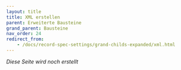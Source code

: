 ```yaml
---
layout: title
title: XML erstellen
parent: Erweiterte Bausteine
grand_parent: Bausteine
nav_order: 24
redirect_from:
    - /docs/record-spec-settings/grand-childs-expanded/xml.html
---
```


<!-- // TODO: In Docs, explain why hideIf is not needed
// TODO: Special characters in params will be escaped -->

_Diese Seite wird noch erstellt_

<!-- # <span style="color:#0b5394"><span class="material-icons">print</span> **Baustein _PDF erstellen_**</span>

Mit dem Baustein _PDF erstellen_ kann, ausgehend von einer Word Vorlage, eine PDF Datei erstellt
und, wenn gewünscht, per E-Mail versendet. Die Word-Datei kann individuell gestaltet werden und sich
auf die Liste beziehen in welcher die PDF-Datei erstellt wird. Alle darstellbaren Inhalte sind andruckbar,
neben Buchstaben und Zahlen auch Bilddateien und die Unterschrift. Zusätzlich können verknüpfte Datensatz-Listen
ausgegeben werden.
Als zusätzliches Feature lassen sich generierte PDFs über ein selbsterstelltes Skript in einem bestimmten Zielordner automatisch ablegen. (s. [Import und Export / Dateiimport / -export via PowerShell](/docs/import-export.html#dateiimport---export-via-powershell))

## <span style="color:#0b5394">Vorbereitung der Word-Vorlage</span>

![create pdf](\assets\record-spec-settings\1create pdf.png "create pdf")

1. <span style="color:#0b5394">**Ausgabe von Einzelwerten**</span>
   Die Ausgabe von Einzelwerten erfolgt indem in der Word-Vorlage der technische Name eines Bausteins innerhalb der
   zwei geschwungenen Klammern gesetzt wird. Beispiel: Rechnungsnummer ${belegnummer}.

2. <span style="color:#0b5394">**Ausgabe von Schaltern**</span>
   Die Ausgabe des
   [Bausteins _Schalter_](/docs/record-spec-settings/grand-childs-form/switch.html)
   kann im Designmodus in den Einstellungen des Bausteins unter "Darstellung als Ausdruck" als "Checkbox",
   "Ja / Nein" oder "Nennen des Inhalts" festgelegt werden.

3. <span style="color:#0b5394">**Ausgabe von Datensatz-Liste**</span>
   Um die Daten eines [Baustein _Datensatz Liste_](/docs/record-spec-settings/grand-child-expanded/record-list.html) auszugeben, muss in der Word-Vorlage eine entsprechende Tabelle gezeichnet werden.

    So könnte die Tabelle zur Ausgabe einer ganzen Liste, mittels Serienbrieffunktionalität aussehen:

    |**Arbeitszeit** |**Mitarbeiter**|
    |${repeat(mitarbeiterZeiten)}            |           |
    |${mitarbeiterZeiten.Arbeitszeit} |${mitarbeiterZeiten.name}|
    |${endrepeat} | |

    Die gezeichnete Tabelle in der Word-Vorlage kann um beliebig viele Spalten erweitert werden, solange
    diese in der Datensatz-Liste vorkommen.

    Verschachtelte Aufrufe des `repeat(...)` ineinander sind auch möglich. Es muss jedoch eine Liste referenziert werden, welche von der umschließenden Liste erreichbar ist (z. B. durch einen Baustein Datensatz-Liste). Auch wichtig ist, dass bei dem `endrepeat` der Name der Liste angegeben wird, über die iteriert wird. Dadurch kann z. B. die tägliche Nutzungszeit einer Baumaschine, welche aus Einsätzen bei mehreren Kunden besteht, geordnet und mit einer Vorlage zu einem PDF-Dokument erzeugt werden.
    Eine solche Tabelle könnte wie folgt aussehen:

    |**Maschine** |**Nutzzeit** |**Auftrag**|
    |${repeat(maschZeiten)}             |                           |           |
    |${maschZeiten.maschine} |${maschZeiten.gesDauer}    |           |
    |${repeat(maschZeiten.einsaetze)} | | |
    | |${maschZeiten.einsaetze.dauer}|${maschZeiten.einsaetze.auftrNr}|
    |${endrepeat(maschZeiten.einsaetze)}|                           |           |
    |${endrepeat} | | |

4. <span style="color:#0b5394">**Ein/-Ausblenden von Inhalten**</span>
   Sollten gewisse Inhalte zB abhängig von einem Schalter ausgeblendet werden, kann dies über die `showIf` bzw. `hideIf` Funktion realisiert werden.

    Wenn wir das obige Beispiel (Zeiterfassung) erweitern möchten, und zB anzeigen möchten, dass es sich bei der aufgeführten Zeit um Reisezeit handelte kann man zB so etwas machen:

    |**Arbeitszeit** |**Mitarbeiter**| |
    |${repeat(mitarbeiterZeiten)}            |           | |
    |${mitarbeiterZeiten.Arbeitszeit} |${mitarbeiterZeiten.name}| ${showIf(mitarbeiterZeit.istReisezeit)}Reisezeit${endShowIf(mitarbeiterZeit.istReisezeit)} |
    |${endrepeat} | |

    In diesem Beispiel wird der Text "Reisezeit" nur angezeigt, wenn der Schalter `istReisezeit` gesetzt ist. `showIf` und `hideIf` können auch auch außerhalb von `repeat`-Blöcken verwendet werden, wichtig ist nur, das ein `endShowIf` bzw. `endHideIf` folgt.

    _Hinweis:_ `showIf` und `hideIf` können nur auf Schalter / Ja-/Nein-Formel-Bausteine angewendet werden. Die direkte Eingabe von Formeln ist nicht möglich.

## <span style="color:#0b5394">Einstellungen des Bausteins _PDF erstellen_</span>

![create pdf settings](\assets\record-spec-settings\2create pdf settings.png "create pdf settings")

1. <span style="color:#0b5394">**Dateivorlage hinzufügen**</span>
   Über den Plus-Button öffnet sich ein Auswahl-Dialog, worüber die Word-Vorlage ausgewählt wird. Anschließend wird
   sie in den Baustein hochgeladen.

2. <span style="color:#0b5394">**abweichender bzw. dynamischer Dateiname**</span>
   Der Dateiname kann ebenfalls abweichend und dynamisch gewählt werden. Soll der Dateiname zum Teil dynamisch sein
   kann ebenfalls ein Platzhalter mit Bezug zu einem Baustein eingesetzt werden. Soll die PDF-Datei zum Beispiel so
   heißen wie die Belegnummer, können Sie hier ${belegnummer} eingeben.

3. <span style="color:#0b5394">**automatische Dateiübertragung per PowerShell**</span>
   Zur automatischen Dateiübertragung können Sie auch Dateien Per Powershell mit dem Dateisystem
   synchronisieren.

4. <span style="color:#0b5394">**Direkter Mailversand**</span>
   Die erstellte PDF kann über diese Funktion direkt per E-Mail versendet werden.

## <span style="color:#0b5394">Einstellungen des direkten Mail-Versands</span>

Um eine E-Mail Adresse für den direkten Mailversand zu verwenden, benötigt der Baustein _PDF erstellen_ einen Empfänger über einen [Baustein _Textfeld_](/docs/record-spec-settings/grand-childs-form/text.html), wo die entsprechende E-Mail Adresse eingetragen wird.
Bleibt die E-Mail Adresse für den direkten Mailversand immer gleich, kann der [Baustein _Textfeld_](/docs/record-spec-settings/grand-childs-form/text.html) versteckt und als Standard-Text wird die E-Mail Adresse hinterlegt.
Wechselt die E-Mail Adresse je nach Anforderung (z. B. unterschiedliche Vorgesetzte, unterschiedliche Lieferanten pro Artikel, etc.) kann der benötigte [Baustein _Textfeld_](/docs/record-spec-settings/grand-childs-form/text.html), bezogen auf die genannten Beispiele, in den Stammdaten des Mitarbeiters oder des Artikels aufgeführt werden und bei der Auswahl als Wert übernommen werden (s. [Verknüpfung über den Baustein _Datensatz_](/docs/link-lists.html)).

Bei der Auswahl der Option "direkter Mailversand" können weitere Einstellungen vorgenommen werden.

![create pdf settings](\assets\record-spec-settings\1create pdf settings.png "create pdf settings")

1. <span style="color:#0b5394">**CC-Empfänger**</span>
2. <span style="color:#0b5394">**Benutzer in CC hinzufügen**</span>
   der auslösende Benutzer der PDF-Erstellung wird automatisch in CC genommen (z. B. bei Urlaubsanträge, etc.)
3. <span style="color:#0b5394">**BCC**</span>
4. <span style="color:#0b5394">**Betreff vordefinieren**</span>
5. <span style="color:#0b5394">**Inhalt der E-Mail vordefinieren**</span>
   Über ${} kann ebenfalls der Inhalt dynamisch gestaltet werden -->
